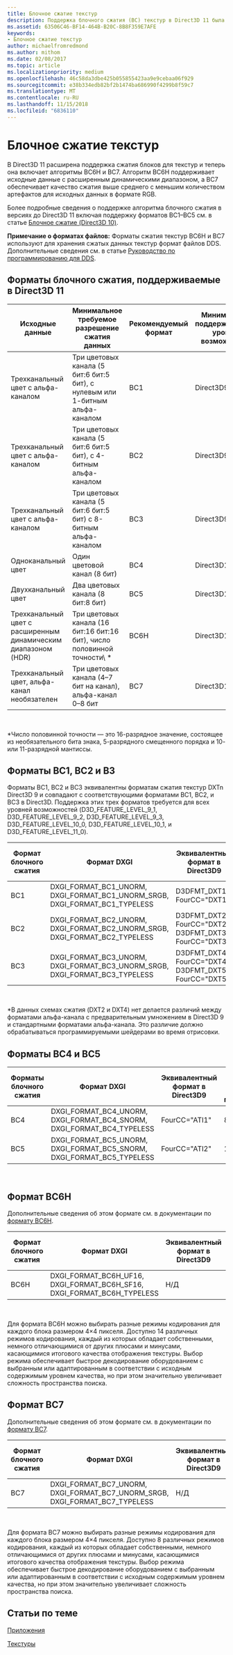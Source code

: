 ```yaml
---
title: Блочное сжатие текстур
description: Поддержка блочного сжатия (BC) текстур в Direct3D 11 была расширена, и теперь включает алгоритмы BC6H и BC7.
ms.assetid: 63506C46-BF14-464B-B20C-8B8F359E7AFE
keywords:
- Блочное сжатие текстур
author: michaelfromredmond
ms.author: mithom
ms.date: 02/08/2017
ms.topic: article
ms.localizationpriority: medium
ms.openlocfilehash: 46c58da3dbe425b055855423aa9e9cebaa06f929
ms.sourcegitcommit: e38b334edb82bf2b1474ba686990f4299b8f59c7
ms.translationtype: MT
ms.contentlocale: ru-RU
ms.lasthandoff: 11/15/2018
ms.locfileid: "6836110"
---
```

# <a name="texture-block-compression"></a>Блочное сжатие текстур


В Direct3D 11 расширена поддержка сжатия блоков для текстур и теперь она включает алгоритмы BC6H и BC7. Алгоритм BC6H поддерживает исходные данные с расширенным динамическими диапазоном, а BC7 обеспечивает качество сжатия выше среднего с меньшим количеством артефактов для исходных данных в формате RGB.

Более подробные сведения о поддержке алгоритма блочного сжатия в версиях до Direct3D 11 включая поддержку форматов BC1–BC5 см. в статье [Блочное сжатие (Direct3D 10)](https://msdn.microsoft.com/library/windows/desktop/bb694531).

**Примечание о форматах файлов:** Форматы сжатия текстур BC6H и BC7 используют для хранения сжатых данных текстур формат файлов DDS. Дополнительные сведения см. в статье [Руководство по программированию для DDS](https://msdn.microsoft.com/library/windows/desktop/bb943991).

## <a name="span-idblockcompressionformatssupportedindirect3d11spanspan-idblockcompressionformatssupportedindirect3d11spanspan-idblockcompressionformatssupportedindirect3d11spanblock-compression-formats-supported-in-direct3d-11"></a><span id="Block_Compression_Formats_Supported_in_Direct3D_11"></span><span id="block_compression_formats_supported_in_direct3d_11"></span><span id="BLOCK_COMPRESSION_FORMATS_SUPPORTED_IN_DIRECT3D_11"></span>Форматы блочного сжатия, поддерживаемые в Direct3D 11


| Исходные данные                                  | Минимальное требуемое разрешение сжатия данных                              | Рекомендуемый формат | Минимальный поддерживаемый уровень возможностей |
|----------------------------------------------|---------------------------------------------------------------------------|--------------------|---------------------------------|
| Трехканальный цвет с альфа-каналом       | Три цветовых канала (5 бит:6 бит:5 бит), с нулевым или 1-битным альфа-каналом  | BC1                | Direct3D9.1                    |
| Трехканальный цвет с альфа-каналом       | Три цветовых канала (5 бит:6 бит:5 бит), с 4-битным альфа-каналом         | BC2                | Direct3D9.1                    |
| Трехканальный цвет с альфа-каналом       | Три цветовых канала (5 бит:6 бит:5 бит) с 8-битным альфа-каналом          | BC3                | Direct3D9.1                    |
| Одноканальный цвет                            | Один цветовой канал (8 бит)                                                | BC4                | Direct3D10                     |
| Двухканальный цвет                            | Два цветовых канала (8 бит:8 бит)                                        | BC5                | Direct3D10                     |
| Трехканальный цвет с расширенным динамическим диапазоном (HDR) | Три цветовых канала (16 бит:16 бит:16 бит), число половинной точности\ * | BC6H               | Direct3D11                     |
| Трехканальный цвет, альфа-канал необязателен  | Три цветовых канала (4–7 бит на канал), альфа-канал 0–8 бит  | BC7                | Direct3D11                     |

 

\*Число половинной точности — это 16-разрядное значение, состоящее из необязательного бита знака, 5-разрядного смещенного порядка и 10- или 11-разрядной мантиссы.
## <a name="span-idbc1bc2andb3formatsspanspan-idbc1bc2andb3formatsspanspan-idbc1bc2andb3formatsspanbc1-bc2-and-b3-formats"></a><span id="BC1__BC2__and_B3_Formats"></span><span id="bc1__bc2__and_b3_formats"></span><span id="BC1__BC2__AND_B3_FORMATS"></span>Форматы BC1, BC2 и В3


Форматы BC1, BC2 и BC3 эквивалентны форматам сжатия текстур DXTn Direct3D 9 и совпадают с соответствующими форматами BC1, BC2, и BC3 в Direct3D. Поддержка этих трех форматов требуется для всех уровней возможностей (D3D\_FEATURE\_LEVEL\_9\_1, D3D\_FEATURE\_LEVEL\_9\_2, D3D\_FEATURE\_LEVEL\_9\_3, D3D\_FEATURE\_LEVEL\_10\_0, D3D\_FEATURE\_LEVEL\_10\_1, и D3D\_FEATURE\_LEVEL\_11\_0).

| Формат блочного сжатия | Формат DXGI                                                                           | Эквивалентный формат в Direct3D9                               | Байт в блоке 4×4 пикселя |
|--------------------------|---------------------------------------------------------------------------------------|------------------------------------------------------------|---------------------------|
| BC1                      | DXGI\_FORMAT\_BC1\_UNORM, DXGI\_FORMAT\_BC1\_UNORM\_SRGB, DXGI\_FORMAT\_BC1\_TYPELESS | D3DFMT\_DXT1, FourCC="DXT1"                                | 8                         |
| BC2                      | DXGI\_FORMAT\_BC2\_UNORM, DXGI\_FORMAT\_BC2\_UNORM\_SRGB, DXGI\_FORMAT\_BC2\_TYPELESS | D3DFMT\_DXT2\*, FourCC="DXT2", D3DFMT\_DXT3, FourCC="DXT3" | 16                        |
| BC3                      | DXGI\_FORMAT\_BC3\_UNORM, DXGI\_FORMAT\_BC3\_UNORM\_SRGB, DXGI\_FORMAT\_BC3\_TYPELESS | D3DFMT\_DXT4\*, FourCC="DXT4", D3DFMT\_DXT5, FourCC="DXT5" | 16                        |

 

\*В данных схемах сжатия (DXT2 и DXT4) нет делается различий между форматами альфа-канала с предварительным умножением в Direct3D 9 и стандартными форматами альфа-канала. Это различие должно обрабатываться программируемыми шейдерами во время отрисовки.

## <a name="span-idbc4andbc5formatsspanspan-idbc4andbc5formatsspanspan-idbc4andbc5formatsspanbc4-and-bc5-formats"></a><span id="BC4_and_BC5_Formats"></span><span id="bc4_and_bc5_formats"></span><span id="BC4_AND_BC5_FORMATS"></span>Форматы BC4 и BC5


| Форматы блочного сжатия | Формат DXGI                                                                     | Эквивалентный формат в Direct3D9 | Байт в блоке 4×4 пикселя |
|--------------------------|---------------------------------------------------------------------------------|------------------------------|---------------------------|
| BC4                      | DXGI\_FORMAT\_BC4\_UNORM, DXGI\_FORMAT\_BC4\_SNORM, DXGI\_FORMAT\_BC4\_TYPELESS | FourCC="ATI1"                | 8                         |
| BC5                      | DXGI\_FORMAT\_BC5\_UNORM, DXGI\_FORMAT\_BC5\_SNORM, DXGI\_FORMAT\_BC5\_TYPELESS | FourCC="ATI2"                | 16                        |

 

## <a name="span-idbc6hformatspanspan-idbc6hformatspanspan-idbc6hformatspanbc6h-format"></a><span id="BC6H_Format"></span><span id="bc6h_format"></span><span id="BC6H_FORMAT"></span>Формат BC6H


Дополнительные сведения об этом формате см. в документации по [формату BC6H](https://msdn.microsoft.com/library/windows/desktop/hh308952).

| Формат блочного сжатия | Формат DXGI                                                                      | Эквивалентный формат в Direct3D9 | Байт в блоке 4×4 пикселя |
|--------------------------|----------------------------------------------------------------------------------|------------------------------|---------------------------|
| BC6H                     | DXGI\_FORMAT\_BC6H\_UF16, DXGI\_FORMAT\_BC6H\_SF16, DXGI\_FORMAT\_BC6H\_TYPELESS | Н/Д                          | 16                        |

 

Для формата BC6H можно выбирать разные режимы кодирования для каждого блока размером 4×4 пикселя. Доступно 14 различных режимов кодирования, каждый из которых обладает собственными, немного отличающимися от других плюсами и минусами, касающимися итогового качества отображения текстуры. Выбор режима обеспечивает быстрое декодирование оборудованием с выбранным или адаптированным в соответствии с исходным содержимым уровнем качества, но при этом значительно увеличивает сложность пространства поиска.

## <a name="span-idbc7formatspanspan-idbc7formatspanspan-idbc7formatspanbc7-format"></a><span id="BC7_Format"></span><span id="bc7_format"></span><span id="BC7_FORMAT"></span>Формат BC7


Дополнительные сведения об этом формате см. в документации по [формату BC7](https://msdn.microsoft.com/library/windows/desktop/hh308953).

| Формат блочного сжатия | Формат DXGI                                                                           | Эквивалентный формат в Direct3D9 | Байт в блоке 4×4 пикселя |
|--------------------------|---------------------------------------------------------------------------------------|------------------------------|---------------------------|
| BC7                      | DXGI\_FORMAT\_BC7\_UNORM, DXGI\_FORMAT\_BC7\_UNORM\_SRGB, DXGI\_FORMAT\_BC7\_TYPELESS | Н/Д                          | 16                        |

 

Для формата BC7 можно выбирать разные режимы кодирования для каждого блока размером 4×4 пикселя. Доступно 8 различных режимов кодирования, каждый из которых обладает собственными, немного отличающимися от других плюсами и минусами, касающимися итогового качества отображения текстуры. Выбор режима обеспечивает быстрое декодирование оборудованием с выбранным или адаптированным в соответствии с исходным содержимым уровнем качества, но при этом значительно увеличивает сложность пространства поиска.

## <a name="span-idrelated-topicsspanrelated-topics"></a><span id="related-topics"></span>Статьи по теме


[Приложения](appendix.md)

[Текстуры](https://msdn.microsoft.com/library/windows/desktop/ff476902)

 

 




